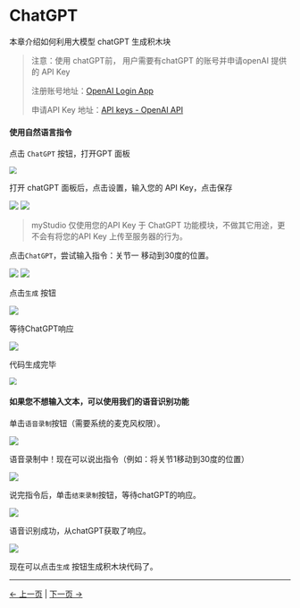 # ChatGPT

本章介绍如何利用大模型 chatGPT 生成积木块

>注意：使用 chatGPT前， 用户需要有chatGPT 的账号并申请openAI 提供的 API Key
>
>注册账号地址：[OpenAI Login App](https://chat.openai.com/auth/login)
>
>申请API Key 地址：[API keys - OpenAI API](https://platform.openai.com/api-keys)
>



#### 使用自然语言指令

点击 `ChatGPT` 按钮，打开GPT 面板

<img src="..\resources\1-blockly\images\chatGPT\open.png" style="zoom:80%;" />



打开 chatGPT 面板后，点击设置，输入您的 API Key，点击保存

<img src="..\resources\1-blockly\images\chatGPT\2.png" />

<img src="..\resources\1-blockly\images\chatGPT\3.png" />


  > myStudio 仅使用您的API Key 于 ChatGPT 功能模块，不做其它用途，更不会有将您的API Key 上传至服务器的行为。



点击`ChatGPT`，尝试输入指令：关节一 移动到30度的位置。

<img src="..\resources\1-blockly\images\chatGPT\4.png" />

<img src="..\resources\1-blockly\images\chatGPT\5.png" />



点击`生成` 按钮

<img src="..\resources\1-blockly\images\chatGPT\generate_btn.png" />

等待ChatGPT响应

<img src="..\resources\1-blockly\images\chatGPT\waiting_generate.png" />





代码生成完毕

<img src='..\resources\1-blockly\images\chatGPT\generate_success.png' style="zoom:80%;" />





#### 如果您不想输入文本，可以使用我们的语音识别功能



单击`语音录制`按钮（需要系统的麦克风权限）。

<img src="..\resources\1-blockly\images\chatGPT\record_btn.png" />

语音录制中！现在可以说出指令（例如：将关节1移动到30度的位置）

<img src="..\resources\1-blockly\images\chatGPT\recording.png" />



说完指令后，单击`结束录制`按钮，等待chatGPT的响应。

<img src="..\resources\1-blockly\images\chatGPT\waiting_record_response.png" />

  语音识别成功，从chatGPT获取了响应。

<img src="..\resources\1-blockly\images\chatGPT\record_response.png" />



现在可以点击`生成` 按钮生成积木块代码了。








---

[← 上一页](./6-useCoords.md) | [下一页 →](./8-singleStep.md)









